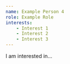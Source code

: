 ```yaml
---
name: Example Person 4
role: Example Role
interests:
    - Interest 1
    - Interest 2
    - Interest 3
---
```



I am interested in...